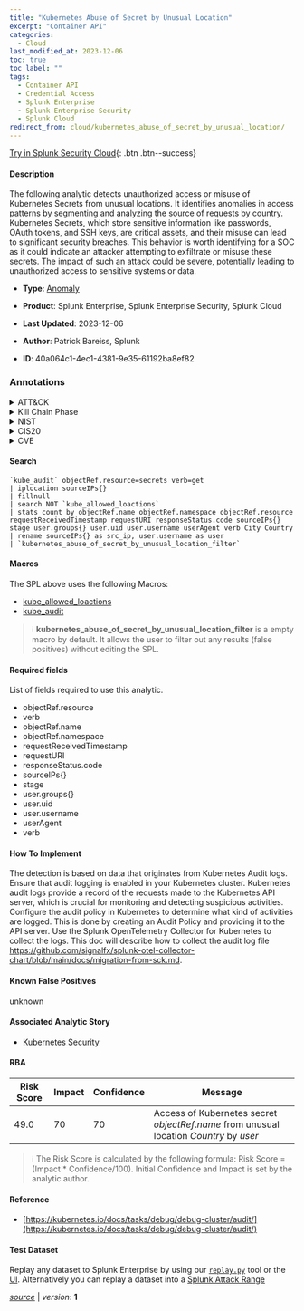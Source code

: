 ```yaml
---
title: "Kubernetes Abuse of Secret by Unusual Location"
excerpt: "Container API"
categories:
  - Cloud
last_modified_at: 2023-12-06
toc: true
toc_label: ""
tags:
  - Container API
  - Credential Access
  - Splunk Enterprise
  - Splunk Enterprise Security
  - Splunk Cloud
redirect_from: cloud/kubernetes_abuse_of_secret_by_unusual_location/
---
```




[Try in Splunk Security Cloud](https://www.splunk.com/en_us/cyber-security.html){: .btn .btn--success}

#### Description

The following analytic detects unauthorized access or misuse of Kubernetes Secrets from unusual locations. It identifies anomalies in access patterns by segmenting and analyzing the source of requests by country. Kubernetes Secrets, which store sensitive information like passwords, OAuth tokens, and SSH keys, are critical assets, and their misuse can lead to significant security breaches. This behavior is worth identifying for a SOC as it could indicate an attacker attempting to exfiltrate or misuse these secrets. The impact of such an attack could be severe, potentially leading to unauthorized access to sensitive systems or data.

- **Type**: [Anomaly](https://github.com/splunk/security_content/wiki/Detection-Analytic-Types)
- **Product**: Splunk Enterprise, Splunk Enterprise Security, Splunk Cloud

- **Last Updated**: 2023-12-06
- **Author**: Patrick Bareiss, Splunk
- **ID**: 40a064c1-4ec1-4381-9e35-61192ba8ef82

### Annotations
<details>
  <summary>ATT&CK</summary>

<div markdown="1">

#### [ATT&CK](https://attack.mitre.org/)

| ID          | Technique   | Tactic         |
| ----------- | ----------- |--------------- |
| [T1552.007](https://attack.mitre.org/techniques/T1552/007/) | Container API | Credential Access |

</div>
</details>


<details>
  <summary>Kill Chain Phase</summary>

<div markdown="1">

* Exploitation


</div>
</details>


<details>
  <summary>NIST</summary>

<div markdown="1">

* DE.AE



</div>
</details>

<details>
  <summary>CIS20</summary>

<div markdown="1">

* CIS 13



</div>
</details>

<details>
  <summary>CVE</summary>

<div markdown="1">


</div>
</details>


#### Search

```
`kube_audit` objectRef.resource=secrets verb=get 
| iplocation sourceIPs{} 
| fillnull 
| search NOT `kube_allowed_loactions` 
| stats count by objectRef.name objectRef.namespace objectRef.resource requestReceivedTimestamp requestURI responseStatus.code sourceIPs{} stage user.groups{} user.uid user.username userAgent verb City Country 
| rename sourceIPs{} as src_ip, user.username as user 
| `kubernetes_abuse_of_secret_by_unusual_location_filter` 
```

#### Macros
The SPL above uses the following Macros:
* [kube_allowed_loactions](https://github.com/splunk/security_content/blob/develop/macros/kube_allowed_loactions.yml)
* [kube_audit](https://github.com/splunk/security_content/blob/develop/macros/kube_audit.yml)

> :information_source:
> **kubernetes_abuse_of_secret_by_unusual_location_filter** is a empty macro by default. It allows the user to filter out any results (false positives) without editing the SPL.



#### Required fields
List of fields required to use this analytic.
* objectRef.resource
* verb
* objectRef.name
* objectRef.namespace
* requestReceivedTimestamp
* requestURI
* responseStatus.code
* sourceIPs{}
* stage
* user.groups{}
* user.uid
* user.username
* userAgent
* verb



#### How To Implement
The detection is based on data that originates from Kubernetes Audit logs. Ensure that audit logging is enabled in your Kubernetes cluster. Kubernetes audit logs provide a record of the requests made to the Kubernetes API server, which is crucial for monitoring and detecting suspicious activities. Configure the audit policy in Kubernetes to determine what kind of activities are logged. This is done by creating an Audit Policy and providing it to the API server. Use the Splunk OpenTelemetry Collector for Kubernetes to collect the logs. This doc will describe how to collect the audit log file https://github.com/signalfx/splunk-otel-collector-chart/blob/main/docs/migration-from-sck.md.
#### Known False Positives
unknown

#### Associated Analytic Story
* [Kubernetes Security](/stories/kubernetes_security)




#### RBA

| Risk Score  | Impact      | Confidence   | Message      |
| ----------- | ----------- |--------------|--------------|
| 49.0 | 70 | 70 | Access of Kubernetes secret $objectRef.name$ from unusual location $Country$ by $user$ |


> :information_source:
> The Risk Score is calculated by the following formula: Risk Score = (Impact * Confidence/100). Initial Confidence and Impact is set by the analytic author.


#### Reference

* [https://kubernetes.io/docs/tasks/debug/debug-cluster/audit/](https://kubernetes.io/docs/tasks/debug/debug-cluster/audit/)



#### Test Dataset
Replay any dataset to Splunk Enterprise by using our [`replay.py`](https://github.com/splunk/attack_data#using-replaypy) tool or the [UI](https://github.com/splunk/attack_data#using-ui).
Alternatively you can replay a dataset into a [Splunk Attack Range](https://github.com/splunk/attack_range#replay-dumps-into-attack-range-splunk-server)




[*source*](https://github.com/splunk/security_content/tree/develop/detections/cloud/kubernetes_abuse_of_secret_by_unusual_location.yml) \| *version*: **1**